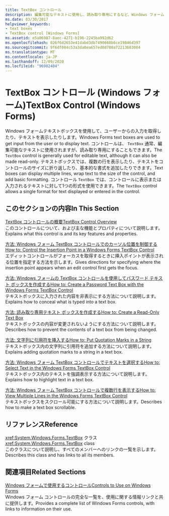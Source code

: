 ```yaml
---
title: TextBox コントロール
description: 編集可能なテキストに使用し、読み取り専用にするなど、Windows フォーム TextBox コントロールのさまざまな側面について説明します。
ms.date: 03/30/2017
helpviewer_keywords:
- text boxes
- TextBox control [Windows Forms]
ms.assetid: e5a06987-8aec-4271-b196-2245ba992d62
ms.openlocfilehash: 026f6d2653e41dabd3db7490660b6ce19846d397
ms.sourcegitcommit: 9f6df084c53a3da0ea657ed0d708a72213683084
ms.translationtype: MT
ms.contentlocale: ja-JP
ms.lasthandoff: 12/09/2020
ms.locfileid: "96982404"
---
```

# <a name="textbox-control-windows-forms"></a><span data-ttu-id="ab470-103">TextBox コントロール (Windows フォーム)</span><span class="sxs-lookup"><span data-stu-id="ab470-103">TextBox Control (Windows Forms)</span></span>
<span data-ttu-id="ab470-104">Windows フォームテキストボックスを使用して、ユーザーからの入力を取得したり、テキストを表示したりします。</span><span class="sxs-lookup"><span data-stu-id="ab470-104">Windows Forms text boxes are used to get input from the user or to display text.</span></span> <span data-ttu-id="ab470-105">コントロールは、 `TextBox` 通常、編集可能なテキストに使用されますが、読み取り専用にすることもできます。</span><span class="sxs-lookup"><span data-stu-id="ab470-105">The `TextBox` control is generally used for editable text, although it can also be made read-only.</span></span> <span data-ttu-id="ab470-106">テキストボックスでは、複数の行を表示したり、テキストをコントロールのサイズに折り返したり、基本的な書式を追加したりできます。</span><span class="sxs-lookup"><span data-stu-id="ab470-106">Text boxes can display multiple lines, wrap text to the size of the control, and add basic formatting.</span></span> <span data-ttu-id="ab470-107">コントロール `TextBox` では、コントロールに表示または入力されるテキストに対して1つの形式を使用できます。</span><span class="sxs-lookup"><span data-stu-id="ab470-107">The `TextBox` control allows a single format for text displayed or entered in the control.</span></span>  
  
## <a name="in-this-section"></a><span data-ttu-id="ab470-108">このセクションの内容</span><span class="sxs-lookup"><span data-stu-id="ab470-108">In This Section</span></span>  
 [<span data-ttu-id="ab470-109">TextBox コントロールの概要</span><span class="sxs-lookup"><span data-stu-id="ab470-109">TextBox Control Overview</span></span>](textbox-control-overview-windows-forms.md)  
 <span data-ttu-id="ab470-110">このコントロールについて、および主な機能とプロパティについて説明します。</span><span class="sxs-lookup"><span data-stu-id="ab470-110">Explains what this control is and its key features and properties.</span></span>  
  
 [<span data-ttu-id="ab470-111">方法: Windows フォーム TextBox コントロールでのカーソル位置を制御する</span><span class="sxs-lookup"><span data-stu-id="ab470-111">How to: Control the Insertion Point in a Windows Forms TextBox Control</span></span>](how-to-control-the-insertion-point-in-a-windows-forms-textbox-control.md)  
 <span data-ttu-id="ab470-112">エディットコントロールがフォーカスを取得するときに挿入ポイントが表示される位置を指定する方法を示します。</span><span class="sxs-lookup"><span data-stu-id="ab470-112">Gives directions for specifying where the insertion point appears when an edit control first gets the focus.</span></span>  
  
 [<span data-ttu-id="ab470-113">方法: Windows フォームの TextBox コントロールを使用してパスワード テキスト ボックスを作成する</span><span class="sxs-lookup"><span data-stu-id="ab470-113">How to: Create a Password Text Box with the Windows Forms TextBox Control</span></span>](how-to-create-a-password-text-box-with-the-windows-forms-textbox-control.md)  
 <span data-ttu-id="ab470-114">テキストボックスに入力された内容を非表示にする方法について説明します。</span><span class="sxs-lookup"><span data-stu-id="ab470-114">Explains how to conceal what is typed into a text box.</span></span>  
  
 [<span data-ttu-id="ab470-115">方法: 読み取り専用テキスト ボックスを作成する</span><span class="sxs-lookup"><span data-stu-id="ab470-115">How to: Create a Read-Only Text Box</span></span>](how-to-create-a-read-only-text-box-windows-forms.md)  
 <span data-ttu-id="ab470-116">テキストボックスの内容が変更されないようにする方法について説明します。</span><span class="sxs-lookup"><span data-stu-id="ab470-116">Describes how to prevent the contents of a text box from being changed.</span></span>  
  
 [<span data-ttu-id="ab470-117">方法: 文字列に引用符を挿入する</span><span class="sxs-lookup"><span data-stu-id="ab470-117">How to: Put Quotation Marks in a String</span></span>](how-to-put-quotation-marks-in-a-string-windows-forms.md)  
 <span data-ttu-id="ab470-118">テキストボックス内の文字列に引用符を追加する方法について説明します。</span><span class="sxs-lookup"><span data-stu-id="ab470-118">Explains adding quotation marks to a string in a text box.</span></span>  
  
 [<span data-ttu-id="ab470-119">方法: Windows フォーム TextBox コントロールでテキストを選択する</span><span class="sxs-lookup"><span data-stu-id="ab470-119">How to: Select Text in the Windows Forms TextBox Control</span></span>](how-to-select-text-in-the-windows-forms-textbox-control.md)  
 <span data-ttu-id="ab470-120">テキストボックス内のテキストを強調表示する方法について説明します。</span><span class="sxs-lookup"><span data-stu-id="ab470-120">Explains how to highlight text in a text box.</span></span>  
  
 [<span data-ttu-id="ab470-121">方法: Windows フォーム TextBox コントロールで複数行を表示する</span><span class="sxs-lookup"><span data-stu-id="ab470-121">How to: View Multiple Lines in the Windows Forms TextBox Control</span></span>](how-to-view-multiple-lines-in-the-windows-forms-textbox-control.md)  
 <span data-ttu-id="ab470-122">テキストボックスをスクロール可能にする方法について説明します。</span><span class="sxs-lookup"><span data-stu-id="ab470-122">Describes how to make a text box scrollable.</span></span>  
  
## <a name="reference"></a><span data-ttu-id="ab470-123">リファレンス</span><span class="sxs-lookup"><span data-stu-id="ab470-123">Reference</span></span>  
 <span data-ttu-id="ab470-124"><xref:System.Windows.Forms.TextBox> クラス</span><span class="sxs-lookup"><span data-stu-id="ab470-124"><xref:System.Windows.Forms.TextBox> class</span></span>  
 <span data-ttu-id="ab470-125">このクラスについて説明し、すべてのメンバーへのリンクの一覧を示します。</span><span class="sxs-lookup"><span data-stu-id="ab470-125">Describes this class and has links to all its members.</span></span>  
  
## <a name="related-sections"></a><span data-ttu-id="ab470-126">関連項目</span><span class="sxs-lookup"><span data-stu-id="ab470-126">Related Sections</span></span>  
 [<span data-ttu-id="ab470-127">Windows フォームで使用するコントロール</span><span class="sxs-lookup"><span data-stu-id="ab470-127">Controls to Use on Windows Forms</span></span>](controls-to-use-on-windows-forms.md)  
 <span data-ttu-id="ab470-128">Windows フォーム コントロールの完全な一覧を、使用に関する情報リンクと共に提供します。</span><span class="sxs-lookup"><span data-stu-id="ab470-128">Provides a complete list of Windows Forms controls, with links to information on their use.</span></span>

